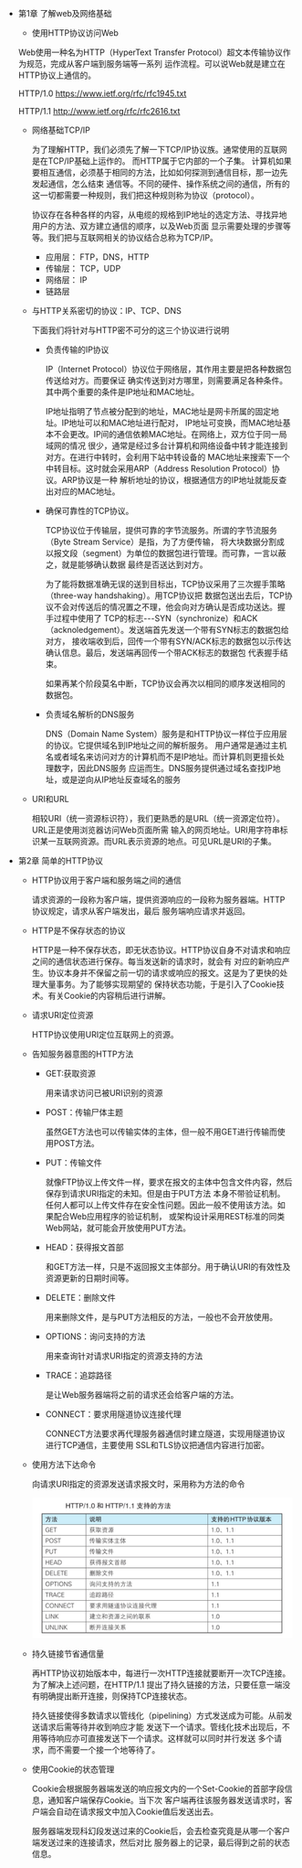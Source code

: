 - 第1章 了解web及网络基础

    - 使用HTTP协议访问Web
    
    Web使用一种名为HTTP（HyperText Transfer Protocol）超文本传输协议作为规范，完成从客户端到服务端等一系列
    运作流程。可以说Web就是建立在HTTP协议上通信的。
    
    HTTP/1.0
    https://www.ietf.org/rfc/rfc1945.txt
    
    HTTP/1.1
    http://www.ietf.org/rfc/rfc2616.txt
    
    - 网络基础TCP/IP
    
        为了理解HTTP，我们必须先了解一下TCP/IP协议族。通常使用的互联网是在TCP/IP基础上运作的。
    而HTTP属于它内部的一个子集。
        计算机如果要相互通信，必须基于相同的方法，比如如何探测到通信目标，那一边先发起通信，怎么结束
    通信等。不同的硬件、操作系统之间的通信，所有的这一切都需要一种规则，我们把这种规则称为协议（protocol）。
        
        协议存在各种各样的内容，从电缆的规格到IP地址的选定方法、寻找异地用户的方法、双方建立通信的顺序，以及Web页面
    显示需要处理的步骤等等。我们把与互联网相关的协议结合总称为TCP/IP。
    
        - 应用层： FTP，DNS，HTTP
        - 传输层： TCP，UDP
        - 网络层： IP
        - 链路层
    - 与HTTP关系密切的协议：IP、TCP、DNS
    
        下面我们将针对与HTTP密不可分的这三个协议进行说明
        
        - 负责传输的IP协议
        
            IP（Internet Protocol）协议位于网络层，其作用主要是把各种数据包传送给对方。而要保证
         确实传送到对方哪里，则需要满足各种条件。其中两个重要的条件是IP地址和MAC地址。
         
            IP地址指明了节点被分配到的地址，MAC地址是网卡所属的固定地址。IP地址可以和MAC地址进行配对，
         IP地址可变换，而MAC地址基本不会更改。IP间的通信依赖MAC地址。在网络上，双方位于同一局域网的情况
         很少，通常是经过多台计算机和网络设备中转才能连接到对方。在进行中转时，会利用下站中转设备的
         MAC地址来搜索下一个中转目标。这时就会采用ARP（Address Resolution Protocol）协议。ARP协议是一种
         解析地址的协议，根据通信方的IP地址就能反查出对应的MAC地址。
         
        - 确保可靠性的TCP协议。
        
            TCP协议位于传输层，提供可靠的字节流服务。所谓的字节流服务（Byte Stream Service）是指，为了方便传输，
            将大块数据分割成以报文段（segment）为单位的数据包进行管理。而可靠，一言以蔽之，就是能够确认数据
            最终是否送达到对方。
            
            为了能将数据准确无误的送到目标出，TCP协议采用了三次握手策略（three-way handshaking）。用TCP协议把
            数据包送出去后，TCP协议不会对传送后的情况置之不理，他会向对方确认是否成功送达。握手过程中使用了
            TCP的标志---SYN（synchronize）和ACK（acknoledgement）。发送端首先发送一个带有SYN标志的数据包给对方，
            接收端收到后，回传一个带有SYN/ACK标志的数据包以示传达确认信息。最后，发送端再回传一个带ACK标志的数据包
            代表握手结束。
            
            如果再某个阶段莫名中断，TCP协议会再次以相同的顺序发送相同的数据包。
            
        - 负责域名解析的DNS服务
        
            DNS（Domain Name System）服务是和HTTP协议一样位于应用层的协议。它提供域名到IP地址之间的解析服务。
            用户通常是通过主机名或者域名来访问对方的计算机而不是IP地址。而计算机则更擅长处理数字，因此DNS服务
            应运而生。DNS服务提供通过域名查找IP地址，或是逆向从IP地址反查域名的服务
            
    - URI和URL
    
        相较URI（统一资源标识符），我们更熟悉的是URL（统一资源定位符）。URL正是使用浏览器访问Web页面所需
        输入的网页地址。URI用字符串标识某一互联网资源。而URL表示资源的地点。可见URL是URI的子集。
        
- 第2章 简单的HTTP协议

    - HTTP协议用于客户端和服务端之间的通信
    
        请求资源的一段称为客户端，提供资源响应的一段称为服务器端。HTTP协议规定，请求从客户端发出，最后
    服务端响应请求并返回。
    
    - HTTP是不保存状态的协议
        
        HTTP是一种不保存状态，即无状态协议。HTTP协议自身不对请求和响应之间的通信状态进行保存。每当发送新的请求时，就会有
        对应的新响应产生。协议本身并不保留之前一切的请求或响应的报文。这是为了更快的处理大量事务。为了能够实现期望的
        保持状态功能，于是引入了Cookie技术。有关Cookie的内容稍后进行讲解。
        
    - 请求URI定位资源
       
         HTTP协议使用URI定位互联网上的资源。
         
    - 告知服务器意图的HTTP方法
    
        - GET:获取资源
        
            用来请求访问已被URI识别的资源
        
        - POST：传输尸体主题
        
            虽然GET方法也可以传输实体的主体，但一般不用GET进行传输而使用POST方法。
        
        - PUT：传输文件
        
            就像FTP协议上传文件一样，要求在报文的主体中包含文件内容，然后保存到请求URI指定的未知。但是由于PUT方法
        本身不带验证机制。任何人都可以上传文件存在安全性问题。因此一般不使用该方法。如果配合Web应用程序的验证机制，
        或架构设计采用REST标准的同类Web网站，就可能会开放使用PUT方法。
        
        - HEAD：获得报文首部
        
            和GET方法一样，只是不返回报文主体部分。用于确认URI的有效性及资源更新的日期时间等。
        
        - DELETE：删除文件
        
            用来删除文件，是与PUT方法相反的方法，一般也不会开放使用。
          
        - OPTIONS：询问支持的方法
        
            用来查询针对请求URI指定的资源支持的方法
        
        - TRACE：追踪路径
        
            是让Web服务器端将之前的请求还会给客户端的方法。
            
        - CONNECT：要求用隧道协议连接代理
        
            CONNECT方法要求再代理服务器通信时建立隧道，实现用隧道协议进行TCP通信，主要使用
            SSL和TLS协议把通信内容进行加密。
            
    - 使用方法下达命令
    
        向请求URI指定的资源发送请求报文时，采用称为方法的命令
        
        ![方法](images/methods.jpg "方法")
        
    - 持久链接节省通信量
    
        再HTTP协议初始版本中，每进行一次HTTP连接就要断开一次TCP连接。为了解决上述问题，在HTTP/1.1
        提出了持久链接的方法，只要任意一端没有明确提出断开连接，则保持TCP连接状态。
        
        持久链接使得多数请求以管线化（pipelining）方式发送成为可能。从前发送请求后需等待并收到响应才能
        发送下一个请求。管线化技术出现后，不用等待响应亦可直接发送下一个请求。这样就可以同时并行发送
        多个请求，而不需要一个接一个地等待了。
        
    - 使用Cookie的状态管理
    
        Cookie会根据服务器端发送的响应报文内的一个Set-Cookie的首部字段信息，通知客户端保存Cookie。当下次
    客户端再往该服务器发送请求时，客户端会自动在请求报文中加入Cookie值后发送出去。
        
        服务器端发现科幻段发送过来的Cookie后，会去检查究竟是从哪一个客户端发送过来的连接请求，然后对比
        服务器上的记录，最后得到之前的状态信息。    

   